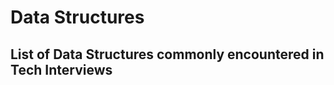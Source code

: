 # Data Structures

<h2>List of Data Structures commonly encountered in Tech Interviews</h2>

[Array]: 001_Array.md
[String]: 002_String.md
[Linked List]: 003_Linked_List.md
[Stack]: 004_Stack.md
[Queue]: 005_Queue.md
[Binary Heap]: 006_Binary_Heap.md
[Tree]: 007_Tree.md
[Graph]: 008_Graph.md
[Hashtable]: 009_Hashtable.md
